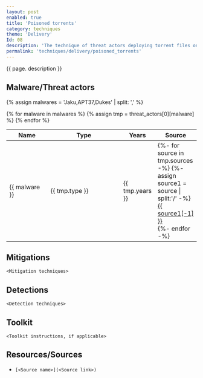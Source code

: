 ```yaml
---
layout: post
enabled: true
title: 'Poisoned torrents'
category: techniques
theme: 'Delivery'
Id: 08
description: 'The technique of threat actors deploying torrent files onto torrent sites that are pre- infected with malware has not been widely seen before, especially with respect to BitTorrent-types of attack. This behavior is difficult to trace and track and is indiscriminate in its infection pattern unless it has some means of targeting desired demographics.'
permalink: 'techniques/delivery/poisoned_torrents'
---
```

{{ page. description }}


## Malware/Threat actors

{% assign malwares = 'Jaku,APT37,Dukes' | split: ',' %}

<div class="threat-actor-table">
<table>
    <colgroup>
        <col width="30%" />
        <col width="70%" />
    </colgroup>
    <thead>
        <tr class="header">
            <th>Name</th>
            <th>Type</th>
            <th>Years</th>
            <th>Source</th>
        </tr>
    </thead>
    <tbody>
        {% for malware in malwares %}
        <tr>
        {% assign tmp = threat_actors[0][malware] %}
            <td markdown="span">{{ malware }}</td>
            <td markdown="span">{{ tmp.type }}</td>
            <td markdown="span">{{ tmp.years }}</td>
            <td markdown="span">
                {%- for source in tmp.sources -%}
                    {%- assign source1 = source | split:'/' -%}
                    <a href="{{ source }}">{{ source1[-1] }}</a><br>
                {%- endfor -%}
            </td>
        </tr>
        {% endfor %}
    </tbody>
</table>
</div>

## Mitigations

`<Mitigation techniques>`

## Detections

`<Detection techniques>`

## Toolkit

`<Toolkit instructions, if applicable>`

## Resources/Sources

* `[<Source name>](<Source link>)`
